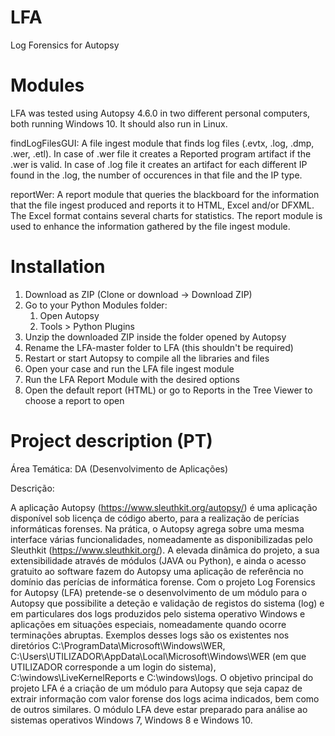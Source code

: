 # LFA

Log Forensics for Autopsy

# Modules

LFA was tested using Autopsy 4.6.0 in two different personal computers, both running Windows 10. It should also run in Linux.

findLogFilesGUI: A file ingest module that finds log files (.evtx, .log, .dmp, .wer, .etl). In case of .wer file it creates a Reported program artifact if the .wer is valid. In case of .log file it creates an artifact for each different IP found in the .log, the number of occurences in that file and the IP type.

reportWer: A report module that queries the blackboard for the information that the file ingest produced and reports it to HTML, Excel and/or DFXML. The Excel format contains several charts for statistics. The report module is used to enhance the information gathered by the file ingest module.

# Installation

1.  Download as ZIP (Clone or download -> Download ZIP)
2.  Go to your Python Modules folder:
    1. Open Autopsy
    2. Tools > Python Plugins
3.  Unzip the downloaded ZIP inside the folder opened by Autopsy
4.  Rename the LFA-master folder to LFA (this shouldn't be required)
5.  Restart or start Autopsy to compile all the libraries and files
6.  Open your case and run the LFA file ingest module
7.  Run the LFA Report Module with the desired options
8.  Open the default report (HTML) or go to Reports in the Tree Viewer to choose a report to open

# Project description (PT)

Área Temática: DA (Desenvolvimento de Aplicações)

Descrição:

A aplicação Autopsy (https://www.sleuthkit.org/autopsy/) é uma aplicação disponível sob licença de código aberto, para a realização de perícias informáticas forenses. Na prática, o Autopsy agrega sobre uma mesma interface várias funcionalidades, nomeadamente as disponibilizadas pelo Sleuthkit (https://www.sleuthkit.org/). A elevada dinâmica do projeto, a sua extensibilidade através de módulos (JAVA ou Python), e ainda o acesso gratuito ao software fazem do Autopsy uma aplicação de referência no domínio das perícias de informática forense. Com o projeto Log Forensics for Autopsy (LFA) pretende-se o desenvolvimento de um módulo para o Autopsy que possibilite a deteção e validação de registos do sistema (log) e em particulares dos logs produzidos pelo sistema operativo Windows e aplicações em situações especiais, nomeadamente quando ocorre terminações abruptas. Exemplos desses logs são os existentes nos diretórios C:\ProgramData\Microsoft\Windows\WER, C:\Users\UTILIZADOR\AppData\Local\Microsoft\Windows\WER (em que UTILIZADOR corresponde a um login do sistema), C:\windows\LiveKernelReports e C:\windows\logs. O objetivo principal do projeto LFA é a criação de um módulo para Autopsy que seja capaz de extrair informação com valor forense dos logs acima indicados, bem como de outros similares. O módulo LFA deve estar preparado para análise ao sistemas operativos Windows 7, Windows 8 e Windows 10.
